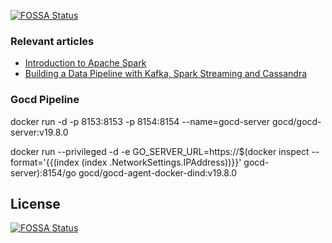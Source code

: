[![FOSSA Status](https://app.fossa.io/api/projects/git%2Bgithub.com%2Fprabaprakash%2FDocker-Pipeline-For-Hadoop-n-Spark-Submit.svg?type=shield)](https://app.fossa.io/projects/git%2Bgithub.com%2Fprabaprakash%2FDocker-Pipeline-For-Hadoop-n-Spark-Submit?ref=badge_shield)

### Relevant articles

- [Introduction to Apache Spark](http://www.baeldung.com/apache-spark)
- [Building a Data Pipeline with Kafka, Spark Streaming and Cassandra](https://www.baeldung.com/kafka-spark-data-pipeline)


### Gocd Pipeline
docker run -d -p 8153:8153 -p 8154:8154 --name=gocd-server gocd/gocd-server:v19.8.0

docker run --privileged -d -e GO_SERVER_URL=https://$(docker inspect --format='{{(index (index .NetworkSettings.IPAddress))}}' gocd-server):8154/go gocd/gocd-agent-docker-dind:v19.8.0


## License
[![FOSSA Status](https://app.fossa.io/api/projects/git%2Bgithub.com%2Fprabaprakash%2FDocker-Pipeline-For-Hadoop-n-Spark-Submit.svg?type=large)](https://app.fossa.io/projects/git%2Bgithub.com%2Fprabaprakash%2FDocker-Pipeline-For-Hadoop-n-Spark-Submit?ref=badge_large)